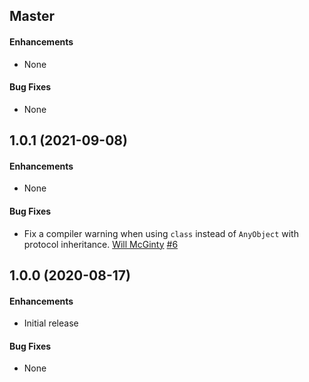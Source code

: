 ## Master

#### Enhancements

* None

#### Bug Fixes

* None


## 1.0.1 (2021-09-08)

#### Enhancements

* None

#### Bug Fixes

* Fix a compiler warning when using `class` instead of `AnyObject` with protocol inheritance.
[Will McGinty](https://github.com/wmcginty)
[#6](https://github.com/BottleRocketStudios/iOS-Container/pull/6)


## 1.0.0 (2020-08-17)

#### Enhancements

* Initial release

#### Bug Fixes

* None
